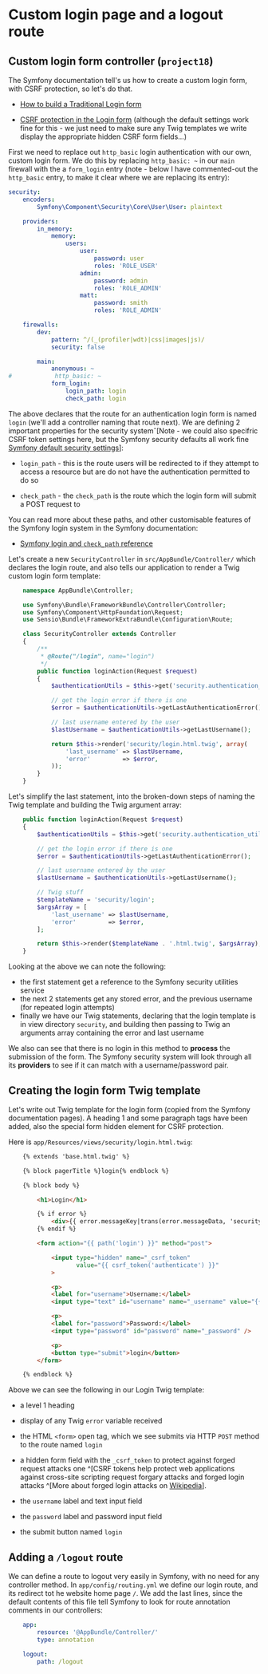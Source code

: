
# Custom login page and a logout route


## Custom login form controller (`project18`)

The Symfony documentation tell's us how to create a custom login form, with CSRF protection, so let's do that.

- [How to build a Traditional Login form](http://symfony.com/doc/current/security/form_login_setup.html)

- [CSRF protection in the Login form](http://symfony.com/doc/current/security/csrf_in_login_form.html) (although the default settings work fine for this - we just need to make sure any Twig templates we write display the appropriate hidden CSRF form fields...)

First we need to replace out `http_basic` login authentication with our own, custom login form. We do this by replacing `http_basic: ~` in our `main` firewall with the a `form_login` entry (note - below I have commented-out the `http_basic` entry, to make it clear where we are replacing its entry):

```yaml
security:
    encoders:
        Symfony\Component\Security\Core\User\User: plaintext

    providers:
        in_memory:
            memory:
                users:
                    user:
                        password: user
                        roles: 'ROLE_USER'
                    admin:
                        password: admin
                        roles: 'ROLE_ADMIN'
                    matt:
                        password: smith
                        roles: 'ROLE_ADMIN'

    firewalls:
        dev:
            pattern: ^/(_(profiler|wdt)|css|images|js)/
            security: false

        main:
            anonymous: ~
#            http_basic: ~
            form_login:
                login_path: login
                check_path: login
```

The above declares that the route for an authentication login form is named `login` (we'll add a controller naming that route next). We are defining 2 important properties for the security systemˆ[Note - we could also specifric CSRF token settings here, but the Symfony security defaults all work fine [Symfony default security settings](http://symfony.com/doc/current/reference/configuration/security.html)]:

- `login_path` - this is the route users will be redirected to if they attempt to access a resource but are do not have the authentication permitted to do so

- `check_path` - the `check_path` is the route which the login form will submit a POST request to

You can read more about these paths, and other customisable features of the Symfony login system in the Symfony documentation:

- [Symfony login and `check_path` reference](http://symfony.com/doc/current/reference/configuration/security.html#check-path)

Let's create a new `SecurityController` in `src/AppBundle/Controller/` which declares the login route, and also tells our application to render a Twig custom login form template:

```php
    namespace AppBundle\Controller;

    use Symfony\Bundle\FrameworkBundle\Controller\Controller;
    use Symfony\Component\HttpFoundation\Request;
    use Sensio\Bundle\FrameworkExtraBundle\Configuration\Route;

    class SecurityController extends Controller
    {
        /**
         * @Route("/login", name="login")
         */
        public function loginAction(Request $request)
        {
            $authenticationUtils = $this->get('security.authentication_utils');

            // get the login error if there is one
            $error = $authenticationUtils->getLastAuthenticationError();

            // last username entered by the user
            $lastUsername = $authenticationUtils->getLastUsername();

            return $this->render('security/login.html.twig', array(
                'last_username' => $lastUsername,
                'error'         => $error,
            ));
        }
    }
```

Let's simplify the last statement, into the broken-down steps of naming the Twig template and building the Twig argument array:

```php
    public function loginAction(Request $request)
    {
        $authenticationUtils = $this->get('security.authentication_utils');

        // get the login error if there is one
        $error = $authenticationUtils->getLastAuthenticationError();

        // last username entered by the user
        $lastUsername = $authenticationUtils->getLastUsername();

        // Twig stuff
        $templateName = 'security/login';
        $argsArray = [
            'last_username' => $lastUsername,
            'error'         => $error,
        ];

        return $this->render($templateName . '.html.twig', $argsArray);
    }
```

Looking at the above we can note the following:

- the first statement get a reference to the Symfony security utilities service
- the next 2 statements get any stored error, and the previous username (for repeated login attempts)
- finally we have our Twig statements, declaring that the login template is in view directory `security`, and building then passing to Twig an arguments array containing the error and last username

We also can see that there is no login in this method to **process** the submission of the form. The Symfony security system will look through all its **providers** to see if it can match with a username/password pair.

## Creating the login form Twig template

Let's write out Twig template for the login form (copied from the Symfony documentation pages). A heading 1 and some paragraph tags have been added, also the special form hidden element for CSRF protection.

Here is `app/Resources/views/security/login.html.twig`:

```html
    {% extends 'base.html.twig' %}

    {% block pagerTitle %}login{% endblock %}

    {% block body %}

        <h1>Login</h1>

        {% if error %}
            <div>{{ error.messageKey|trans(error.messageData, 'security') }}</div>
        {% endif %}

        <form action="{{ path('login') }}" method="post">

            <input type="hidden" name="_csrf_token"
                   value="{{ csrf_token('authenticate') }}"
            >

            <p>
            <label for="username">Username:</label>
            <input type="text" id="username" name="_username" value="{{ last_username }}" />

            <p>
            <label for="password">Password:</label>
            <input type="password" id="password" name="_password" />

            <p>
            <button type="submit">login</button>
        </form>

    {% endblock %}

```

Above we can see the following in our Login Twig template:

- a level 1 heading
- display of any Twig `error` variable received
- the HTML `<form>` open tag, which we see submits via HTTP `POST` method to the route named `login`
- a hidden form field with the `_csrf_token` to protect against forged request attacks one ^[CSRF tokens help protect web applications against cross-site scripting request forgary attacks and forged login attacks ^[More about forged login attacks on [Wikipedia](https://en.wikipedia.org/wiki/Cross-site_request_forgery#Forging_login_requests)].

- the `username` label and text input field
- the `password` label and password input field
- the submit button named `login`



## Adding a `/logout` route



We can define a route to logout very easily in Symfony, with no need for any controller method. In `app/config/routing.yml` we define our login route, and its redirect tot he website home page `/`. We add the last lines, since the default contents of this file tell Symfony to look for route annotation comments in our controllers:

```yaml
    app:
        resource: '@AppBundle/Controller/'
        type: annotation

    logout:
        path: /logout
```

